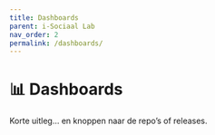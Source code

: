 ```yaml
---
title: Dashboards
parent: i-Sociaal Lab
nav_order: 2
permalink: /dashboards/
---
```


# 📊 Dashboards
Korte uitleg… en knoppen naar de repo’s of releases.
